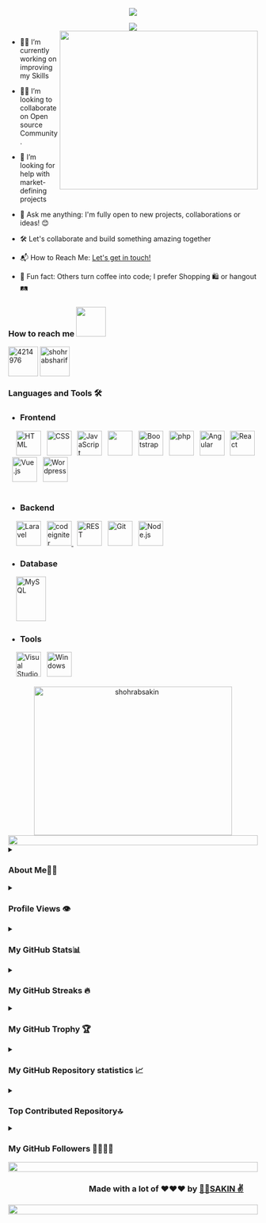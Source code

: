 <!-- GitHub Profile Banner README Generator  -->

<p align="center"><img src="https://git-profile-readme-banner.vercel.app/api/python?username=ShohrabSakin&txt=💁‍♂️A%20Passionate🌍Web%20Developer💻from%20Bangladesh&bg=white&fill=black"></p>

<!-- A  gif  text -->

<div align="center">
  <a href="https://github.com/blckclov3r"><img src="https://readme-typing-svg.herokuapp.com/?lines=💁‍♂️A%20Passionate✌️;🌍Web%20Developer🖥️;from%20Bangladesh&font=Pacifico&center=true&width=670&height=100&color=006699&vCenter=true&size=50%42"></a>
  
</div>


<!-- A boy with PC picture  -->

<img align="right" src="https://github.com/abhisheknaiidu/abhisheknaiidu/blob/master/code.gif?raw=true" width="400" height="320" />


- 👨‍💻 I’m currently working on improving my Skills 

- 💁‍♂️ I’m looking to collaborate on Open source Community.

- 🤝 I’m looking for help with market-defining projects

- 💬 Ask me anything: I'm fully open to new projects, collaborations or ideas! 😊

- 🛠️ Let's collaborate and build something amazing together
  
- 📬 How to Reach Me: [Let's get in touch!](https://www.linkedin.com/in/shohrabsharif/)

- 🎉 Fun fact: Others turn coffee into code; I prefer Shopping 🛍️ or hangout 🛤️


<h3 align="left">
  
  How to reach me <a href="https://gifyu.com/image/Zy2f"><img src="https://github.com/milaan9/milaan9/blob/main/Handshake.gif" 
  width="60"></a>
  
</h3>

<p>

  <a href="mailto:amicablesakin@gmail.com" target="blank"><img align="center" src="https://www.freepnglogos.com/uploads/logo-gmail-png/logo-gmail-png-file-gmail-icon-svg-wikimedia-commons-0.png" alt="4214976" height="60" width="60" /></a> 
   <a href="https://www.linkedin.com/in/shohrabsharif/" target="blank"><img align="center" src="https://img.icons8.com/fluent/48/000000/linkedin.png" alt="shohrabsharif" height="60" width="60" /></a>
  
</p>

<h3 align="left"> Languages and Tools 🛠️ </h3>

- <h3>Frontend</h3> 
<div align="left"> &nbsp;&nbsp;&nbsp;
 <img width="50" src="https://user-images.githubusercontent.com/25181517/192158954-f88b5814-d510-4564-b285-dff7d6400dad.png" alt="HTML" title="HTML"/>   &nbsp;
	<img width="50" src="https://user-images.githubusercontent.com/25181517/183898674-75a4a1b1-f960-4ea9-abcb-637170a00a75.png" alt="CSS" title="CSS"/>  &nbsp;
	<img width="50" src="https://user-images.githubusercontent.com/25181517/117447155-6a868a00-af3d-11eb-9cfe-245df15c9f3f.png" alt="JavaScript" title="JavaScript"/>    &nbsp;
	<img width="50" src="https://skillicons.dev/icons?i=jquery" />    &nbsp;
	<img width="50" src="https://user-images.githubusercontent.com/25181517/183898054-b3d693d4-dafb-4808-a509-bab54cf5de34.png" alt="Bootstrap" title="Bootstrap"/>    &nbsp;
	<img width="50" src="https://user-images.githubusercontent.com/25181517/183570228-6a040b9f-3ddf-47a2-a201-743121dac664.png" alt="php" title="php"/>   &nbsp;
	<img width="50" src="https://user-images.githubusercontent.com/25181517/183890595-779a7e64-3f43-4634-bad2-eceef4e80268.png" alt="Angular" title="Angular"/>  &nbsp;
	<img width="50" src="https://user-images.githubusercontent.com/25181517/183897015-94a058a6-b86e-4e42-a37f-bf92061753e5.png" alt="React" title="React"/>  &nbsp;  
	<img width="50" src="https://user-images.githubusercontent.com/25181517/117448124-a2da9800-af3e-11eb-85d2-bd1b69b65603.png" alt="Vue.js" title="Vue.js"/>  &nbsp;
	<img width="50" src="https://user-images.githubusercontent.com/25181517/192158957-b1256181-356c-46a3-beb9-487af08a6266.png" alt="Wordpress" title="Wordpress"/>  &nbsp;
</div>  <br/>

- <h3>Backend</h3> 
<div align="left"> &nbsp;&nbsp;&nbsp;
  <img width="50" src="https://github.com/marwin1991/profile-technology-icons/assets/25181517/afcf1c98-544e-41fb-bf44-edba5e62809a" alt="Laravel" title="Laravel"/>  &nbsp;
  <a href="https://codeigniter.com"  rel="noreferrer"> <img src="https://cdn.worldvectorlogo.com/logos/codeigniter.svg" alt="codeigniter" width="50" height="50"/> </a>  &nbsp;
	<img width="50" src="https://user-images.githubusercontent.com/25181517/192107858-fe19f043-c502-4009-8c47-476fc89718ad.png" alt="REST" title="REST"/>  &nbsp;
	<img width="50" src="https://user-images.githubusercontent.com/25181517/192108372-f71d70ac-7ae6-4c0d-8395-51d8870c2ef0.png" alt="Git" title="Git"/>  &nbsp;
	<img width="50" src="https://user-images.githubusercontent.com/25181517/183568594-85e280a7-0d7e-4d1a-9028-c8c2209e073c.png" alt="Node.js" title="Node.js"/> 
</div> 

- <h3>Database</h3> 
<div align="left"> &nbsp;&nbsp;&nbsp;
 	<img width="60" height="90" src="https://user-images.githubusercontent.com/25181517/183896128-ec99105a-ec1a-4d85-b08b-1aa1620b2046.png" alt="MySQL" title="MySQL"/>
</div> 

- <h3>Tools</h3> 
<div align="left"> &nbsp;&nbsp;&nbsp;
  <img width="50" src="https://user-images.githubusercontent.com/25181517/192108891-d86b6220-e232-423a-bf5f-90903e6887c3.png" alt="Visual Studio Code" title="Visual Studio Code"/> &nbsp;
  <img width="50" src="https://user-images.githubusercontent.com/25181517/186884150-05e9ff6d-340e-4802-9533-2c3f02363ee3.png" alt="Windows" title="Windows"/>
</div> <br/>


<!-- Most used languages ratings -->
   
 <div align="center"> <img  src="https://github-readme-stats.vercel.app/api/top-langs?username=shohrabsakin&show_icons=true&locale=en&layout=compact" alt="shohrabsakin" width='400' height='300' /> 
</div>   


<!-- A cool lighting pic  -->

   <img src="https://i.imgur.com/dBaSKWF.gif" height="20" width="100%">


<!-- About Me -->

<details>
  <summary><h3>About Me💁‍♂️</h3></summary>
  <br/> &nbsp; &nbsp;
    <p align="left">
	    <b> 🙋‍♂️ Hello there ! My name is Md. Shohrab Sharif. I’ve done Diploma on 🌍 Web Application Development with PHP and Frameworks from ISDB-BISEW IT Scholarship Program. I’m passionate about continuously improving my skills and contributing to meaningful projects with a solid foundation in web development principles. With a blend of creativity and technical skills, I'm excited to make my mark in the world of web development.💁‍♂️
     
 
I am eager to make a positive impact and grow professionally in the 👨‍💻 tech industry. With a passion for technology, I enjoy the challenge of turning complex ideas into simple, elegant solutions that make an impact.

I love exploring new tech stack 💻 and leveraging them to build cool stuffs 🛠️ With a demonstrated ability to work collaboratively and deliver results, I am well-positioned to take on new challenges and make valuable contributions to any team.
	    </b>
    </p>
</details> 



<!-- Profile Views -->

<details>
  <summary><h3>Profile Views 👁️</h3></summary>
  <br/> &nbsp; &nbsp;

   <div align="center">
	   <img  src="https://komarev.com/ghpvc/?username=ShohrabSakin&label=💁‍♂️%20Profile%20views&color=brightgreen&style=flat" alt="watching_count" width='300' height='50' /> &nbsp; &nbsp; &nbsp; 
	   <img  src="https://widgetbite.com/stats/{random-guid}" alt="watching_count" width='300' height='230' />
   </div>
</details>



<!-- My GitHub Stats📊 -->

<details>
  <summary><h3>My GitHub Stats📊</h3></summary> 
    <br/>
 <div align="center">
   <img align="center" src="https://github-readme-stats.vercel.app/api?username=shohrabsakin&show_icons=true&locale=en" alt="shohrabsakin"  /> 
   </div>
</details>



<!-- My GitHub Streaks 🔥 -->

<details>
  <summary><h3>My GitHub Streaks 🔥</h3></summary> 
    <br/>
 <div align="center">
   <img src="https://github-readme-streak-stats.herokuapp.com/?user=shohrabsakin&" alt="shohrabsakin" />
   </div>
</details>


<!-- My GitHub Trophy 🏆 -->

<details>
  <summary><h3>My GitHub Trophy 🏆</h3></summary> 
    <br/>
 <div align="center">
   <img src="https://github-profile-trophy.vercel.app/?username=shohrabsakin" alt="shohrabsakin" /> 
   </div>
</details>



<!-- My GitHub Repository statistics 📈 -->

<details>
  <summary><h3>My GitHub Repository statistics 📈</h3></summary> 
    <br/>
 <div align="center">
   <img src="https://github-profile-summary-cards.vercel.app/api/cards/productive-time?username=ShohrabSakin&theme=github&utcOffset=-5">
   <img src="https://github-profile-summary-cards.vercel.app/api/cards/profile-details?username=ShohrabSakin&theme=github"/> <br/>
   <img src="https://myreadme.vercel.app/api/embed/ShohrabSakin?panels=userstatistics,toprepositories,toplanguages,commitgraph" alt="reimaginedreadme" />
   </div>
</details>



<!--  Top Contributed Repository 🔝 -->

<details>
  <summary><h3>Top Contributed Repository🔝</h3></summary> 
    <br/> 
 
  ![](https://github-contributor-stats.vercel.app/api?username=ShohrabSakin&limit=5&theme=chalk&combine_all_yearly_contributions=true) 
	 
</details>



<!-- My GitHub Followers👨‍👩‍👧‍👦 -->

<details>
  <summary><h3>My GitHub Followers 👨‍👩‍👧‍👦</h3></summary> 
    <br/>
 <div align="center">
	 <img alt="followers" src="https://img.shields.io/github/followers/ShohrabSakin?label=Followers&style=social" width='300' height='50'/>
	 
   </div>
</details>


<!-- A cool lighting pic  -->
<img src="https://i.imgur.com/dBaSKWF.gif" height="20" width="100%">

### &nbsp; &nbsp; &nbsp; &nbsp; &nbsp; &nbsp; &nbsp; &nbsp; &nbsp; &nbsp; &nbsp; &nbsp; &nbsp; &nbsp; &nbsp; &nbsp; &nbsp; &nbsp; &nbsp; &nbsp; &nbsp;  Made with a lot of ❤️❤️❤️ by [💁‍♂️SAKIN ✌️](https://github.com/ShohrabSakin)

<!-- A cool lighting pic  -->
<img src="https://i.imgur.com/dBaSKWF.gif" height="20" width="100%">










